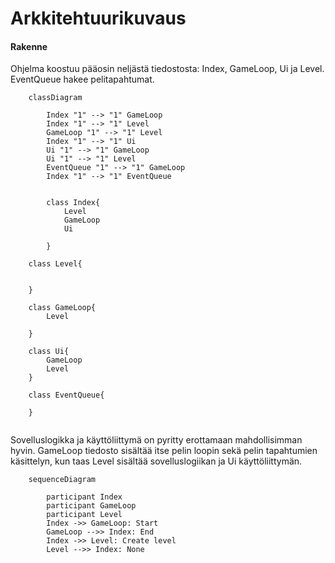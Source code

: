 # Arkkitehtuurikuvaus

#### Rakenne

Ohjelma koostuu pääosin neljästä tiedostosta: Index, GameLoop, Ui ja Level. EventQueue hakee pelitapahtumat.



```mermaid
    classDiagram

        Index "1" --> "1" GameLoop
        Index "1" --> "1" Level
        GameLoop "1" --> "1" Level
        Index "1" --> "1" Ui
        Ui "1" --> "1" GameLoop
        Ui "1" --> "1" Level
        EventQueue "1" --> "1" GameLoop
        Index "1" --> "1" EventQueue
        

        class Index{
            Level
            GameLoop
            Ui

        }

    class Level{


    }

    class GameLoop{
        Level

    }

    class Ui{
        GameLoop
        Level
    }
    
    class EventQueue{
       
    }
    
```
Sovelluslogikka ja käyttöliittymä on pyritty erottamaan mahdollisimman hyvin. GameLoop tiedosto sisältää itse pelin loopin sekä pelin tapahtumien käsittelyn, kun taas Level sisältää sovelluslogiikan ja Ui käyttöliittymän.

```mermaid
    sequenceDiagram
        
        participant Index
        participant GameLoop
        participant Level
        Index ->> GameLoop: Start
        GameLoop -->> Index: End
        Index ->> Level: Create level
        Level -->> Index: None
        
```

